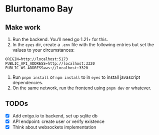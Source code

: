 # Blurtonamo Bay

## Make work

1. Run the backend. You'll need go 1.21+ for this.
1. In the `eyes` dir, create a `.env` file with the following entries but set the values to your circumstances:

```env
ORIGIN=http://localhost:5173
PUBLIC_API_ADDRESS=http://localhost:3320
PUBLIC_WS_ADDRESS=ws://localhost:3320
```

1. Run `pnpm install` or `npm install` to in `eyes` to install javascript dependencies.
1. On the same network, run the frontend using `pnpm dev` or whatever.

## TODOs

- [x] Add entgo.io to backend, set up sqlite db
- [x] API endpoint: create user or verify existence
- [x] Think about websockets implementation

